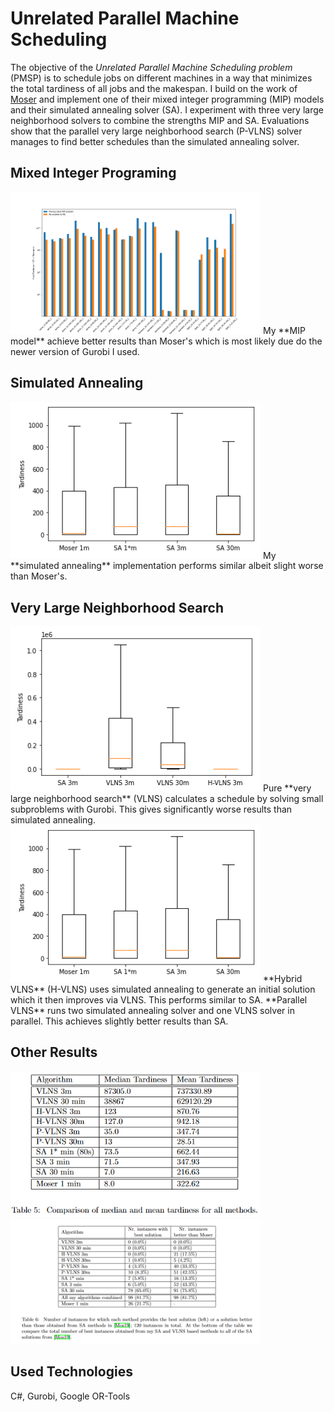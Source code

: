 # Unrelated Parallel Machine Scheduling
The objective of the _Unrelated Parallel Machine Scheduling problem_ (PMSP) is to schedule jobs on different machines in a way that minimizes the total tardiness of all jobs and the makespan. I build on the work of [Moser](https://repositum.tuwien.at/handle/20.500.12708/11486) and implement one of their mixed integer programming (MIP) models and their simulated annealing solver (SA). I experiment with three very large neighborhood solvers to combine the strengths MIP and SA. Evaluations show that the parallel very large neighborhood search (P-VLNS) solver manages to find better schedules than the simulated annealing solver.

## Mixed Integer Programing
<img src="/Pictures/mip_comparison.png" alt="Results" width="400">
My **MIP model** achieve better results than Moser's which is most likely due do the newer version of Gurobi I used.

## Simulated Annealing
<img src="/Pictures/SA.png" alt="Results" width="400">
My **simulated annealing** implementation performs similar albeit slight worse than Moser's.

## Very Large Neighborhood Search
<img src="/Pictures/box_VLNS.png" alt="Results" width="400">
Pure **very large neighborhood search** (VLNS) calculates a schedule by solving small subproblems with Gurobi. This gives significantly worse results than simulated annealing.

<img src="/Pictures/SA.png" alt="Results" width="400">
**Hybrid VLNS** (H-VLNS) uses simulated annealing to generate an initial solution which it then improves via VLNS. This performs similar to SA. **Parallel VLNS** runs two simulated annealing solver and one VLNS solver in parallel. This achieves slightly better results than SA.

## Other Results
<img src="/Pictures/algo_results.png" alt="Results" width="400">
<img src="/Pictures/algo_results2.png" alt="Results" width="400">

## Used Technologies
C#, Gurobi, Google OR-Tools
